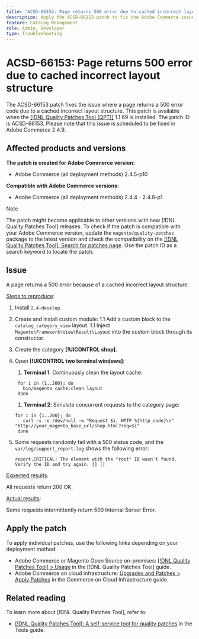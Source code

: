 ```yaml
---
title: 'ACSD-66153: Page returns 500 error due to cached incorrect layout structure'
description: Apply the ACSD-66153 patch to fix the Adobe Commerce issue where a page returns a 500 error code due to a cached incorrect layout structure.
feature: Catalog Management
role: Admin, Developer
type: Troubleshooting
---
```


# ACSD-66153: Page returns 500 error due to cached incorrect layout structure

The ACSD-66153 patch fixes the issue where a page returns a 500 error code due to a cached incorrect layout structure. This patch is available when the [[!DNL Quality Patches Tool (QPT)]](/help/tools/quality-patches-tool/quality-patches-tool-to-self-serve-quality-patches.md) 1.1.69 is installed. The patch ID is ACSD-66153. Please note that this issue is scheduled to be fixed in Adobe Commerce 2.4.9.

## Affected products and versions

**The patch is created for Adobe Commerce version:**

* Adobe Commerce (all deployment methods) 2.4.5-p10

**Compatible with Adobe Commerce versions:**

* Adobe Commerce (all deployment methods) 2.4.4 - 2.4.8-p1

>[!NOTE]
>
>The patch might become applicable to other versions with new [!DNL Quality Patches Tool] releases. To check if the patch is compatible with your Adobe Commerce version, update the `magento/quality-patches` package to the latest version and check the compatibility on the [[!DNL Quality Patches Tool]: Search for patches page](https://experienceleague.adobe.com/tools/commerce-quality-patches/index.html). Use the patch ID as a search keyword to locate the patch.

## Issue

A page returns a 500 error because of a cached incorrect layout structure.

<u>Steps to reproduce</u>:

1. Install `2.4-develop`.
1. Create and install custom module:
    1.1 Add a custom block to the `catalog_category_view` layout.
    1.1 Inject `Magento\Framework\View\Result\Layout` into the custom block through its constructor.
1. Create the category **[!UICONTROL shop]**.
1. Open **[!UICONTROL two terminal windows]**:
    1. **Terminal 1**: Continuously clean the layout cache:

   ```
    for i in {1..200}; do
      bin/magento cache:clean layout
    done
   ```
   
    1. **Terminal 2**: Simulate concurrent requests to the category page:

   ```
   for i in {1..200}; do
      curl -s -o /dev/null -w "Request $i: HTTP %{http_code}\n" "http://your_magento_base_url/shop.html?req=$i"
    done
   ```
   
1. Some requests randomly fail with a 500 status code, and the `var/log/support_report.log` shows the following error:

   ```
   report.CRITICAL: The element with the "root" ID wasn't found. Verify the ID and try again. [] []
   ```

<u>Expected results</u>:

All requests return 200 OK.

<u>Actual results</u>:

Some requests intermittently return 500 Internal Server Error.

## Apply the patch

To apply individual patches, use the following links depending on your deployment method:

* Adobe Commerce or Magento Open Source on-premises: [[!DNL Quality Patches Tool] > Usage](/help/tools/quality-patches-tool/usage.md) in the [!DNL Quality Patches Tool] guide.
* Adobe Commerce on cloud infrastructure: [Upgrades and Patches > Apply Patches](https://experienceleague.adobe.com/docs/commerce-cloud-service/user-guide/develop/upgrade/apply-patches.html) in the Commerce on Cloud Infrastructure guide.

## Related reading

To learn more about [!DNL Quality Patches Tool], refer to:

* [[!DNL Quality Patches Tool]: A self-service tool for quality patches](/help/tools/quality-patches-tool/quality-patches-tool-to-self-serve-quality-patches.md) in the Tools guide.
